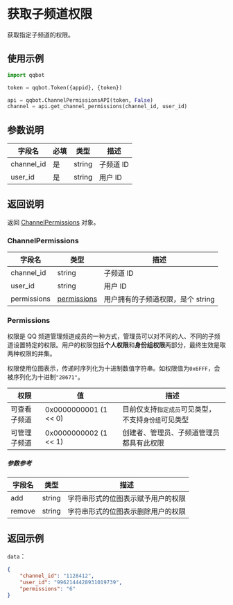 # 获取子频道权限

获取指定子频道的权限。

## 使用示例

```python
import qqbot

token = qqbot.Token({appid}, {token})

api = qqbot.ChannelPermissionsAPI(token, False)
channel = api.get_channel_permissions(channel_id, user_id)
```

## 参数说明

| 字段名    | 必填 | 类型   | 描述      |
| --------- | ---- | ------ | --------- |
| channel_id | 是   | string | 子频道 ID |
| user_id    | 是   | string | 用户 ID   |

## 返回说明

返回 [ChannelPermissions](#channelpermissions) 对象。

### ChannelPermissions

| 字段名      | 类型                        | 描述                              |
| ----------- | --------------------------- | --------------------------------- |
| channel_id  | string                      | 子频道 ID                         |
| user_id     | string                      | 用户 ID                           |
| permissions | [permissions](#permissions) | 用户拥有的子频道权限，是个 string |

### Permissions

权限是 QQ 频道管理频道成员的一种方式，管理员可以对不同的人、不同的子频道设置特定的权限。用户的权限包括**个人权限**和**身份组权限**两部分，最终生效是取两种权限的并集。

权限使用位图表示，传递时序列化为十进制数值字符串。如权限值为`0x6FFF`，会被序列化为十进制`"28671"`。

| 权限         | 值                    | 描述                                                 |
| ------------ | --------------------- | ---------------------------------------------------- |
| 可查看子频道 | 0x0000000001 (1 << 0) | 目前仅支持`指定成员`可见类型，不支持`身份组`可见类型 |
| 可管理子频道 | 0x0000000002 (1 << 1) | 创建者、管理员、子频道管理员都具有此权限             |

##### 参数参考

| 字段名 | 类型   | 描述                               |
| ------ | ------ | ---------------------------------- |
| add    | string | 字符串形式的位图表示赋予用户的权限 |
| remove | string | 字符串形式的位图表示删除用户的权限 |

## 返回示例

`data`：

```json
{
    "channel_id": "1128412",
    "user_id": "9962144428931019739",
    "permissions": "6"
}
```
